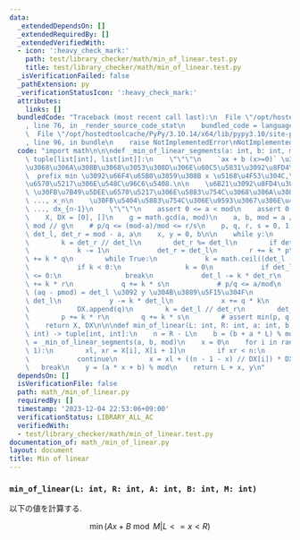 ```yaml
---
data:
  _extendedDependsOn: []
  _extendedRequiredBy: []
  _extendedVerifiedWith:
  - icon: ':heavy_check_mark:'
    path: test/library_checker/math/min_of_linear.test.py
    title: test/library_checker/math/min_of_linear.test.py
  _isVerificationFailed: false
  _pathExtension: py
  _verificationStatusIcon: ':heavy_check_mark:'
  attributes:
    links: []
  bundledCode: "Traceback (most recent call last):\n  File \"/opt/hostedtoolcache/PyPy/3.10.14/x64/lib/pypy3.10/site-packages/onlinejudge_verify/documentation/build.py\"\
    , line 76, in _render_source_code_stat\n    bundled_code = language.bundle(\n\
    \  File \"/opt/hostedtoolcache/PyPy/3.10.14/x64/lib/pypy3.10/site-packages/onlinejudge_verify/languages/python.py\"\
    , line 96, in bundle\n    raise NotImplementedError\nNotImplementedError\n"
  code: "import math\n\n\ndef _min_of_linear_segments(a: int, b: int, mod: int) ->\
    \ tuple[list[int], list[int]]:\n    \"\"\"\n    `ax + b (x>=0)` \u304C\u6700\u5C0F\
    \u3068\u306A\u308B\u3068\u3053\u308D\u306E\u60C5\u5831\u3092\u8FD4\u3059.\n  \
    \  prefix min \u3092\u66F4\u65B0\u3059\u308B x \u5168\u4F53\u304C,\u7B49\u5DEE\
    \u6570\u5217\u306E\u548C\u96C6\u5408.\n\n    \u6B21\u3092\u8FD4\u3059:\n\n   \
    \ \u30FB\u7B49\u5DEE\u6570\u5217\u306E\u5883\u754C\u3068\u306A\u308B x_0, x_1,\
    \ ..., x_n\n    \u30FB\u5404\u5883\u754C\u306E\u9593\u3067\u306E\u4EA4\u5DEE dx_0,\
    \ ..., dx_{n-1}\n    \"\"\"\n    assert 0 <= a < mod\n    assert 0 <= b < mod\n\
    \    X, DX = [0], []\n    g = math.gcd(a, mod)\n    a, b, mod = a // g, b // g,\
    \ mod // g\n    # p/q <= (mod-a)/mod <= r/s\n    p, q, r, s = 0, 1, 1, 1\n   \
    \ det_l, det_r = mod - a, a\n    x, y = 0, b\n\n    while y:\n        # upd r/s\n\
    \        k = det_r // det_l\n        det_r %= det_l\n        if det_r == 0:\n\
    \            k -= 1\n            det_r = det_l\n        r += k * p\n        s\
    \ += k * q\n        while True:\n            k = math.ceil((det_l - y) / det_r)\n\
    \            if k < 0:\n                k = 0\n            if det_l - k * det_r\
    \ <= 0:\n                break\n            det_l -= k * det_r\n            p\
    \ += k * r\n            q += k * s\n            # p/q <= a/mod\n            #\
    \ (aq - pmod) = det_l \u3092 y \u304B\u3089\u5F15\u304F\n            k = y //\
    \ det_l\n            y -= k * det_l\n            x += q * k\n            X.append(x)\n\
    \            DX.append(q)\n        k = det_l // det_r\n        det_l -= k * det_r\n\
    \        p += k * r\n        q += k * s\n        # assert min(p, q, r, s) >= 0\n\
    \    return X, DX\n\n\ndef min_of_linear(L: int, R: int, a: int, b: int, mod:\
    \ int) -> tuple[int, int]:\n    n = R - L\n    b = (b + a * L) % mod\n    X, DX\
    \ = _min_of_linear_segments(a, b, mod)\n    x = 0\n    for i in range(len(X) -\
    \ 1):\n        xl, xr = X[i], X[i + 1]\n        if xr < n:\n            x = xr\n\
    \            continue\n        x = xl + ((n - 1 - x) // DX[i]) * DX[i]\n     \
    \   break\n    y = (a * x + b) % mod\n    return L + x, y\n"
  dependsOn: []
  isVerificationFile: false
  path: math_/min_of_linear.py
  requiredBy: []
  timestamp: '2023-12-04 22:53:06+09:00'
  verificationStatus: LIBRARY_ALL_AC
  verifiedWith:
  - test/library_checker/math/min_of_linear.test.py
documentation_of: math_/min_of_linear.py
layout: document
title: Min of linear
---
```


### `min_of_linear(L: int, R: int, A: int, B: int, M: int)`

以下の値を計算する.

$$\min(Ax+B\bmod M | L <= x < R )$$
